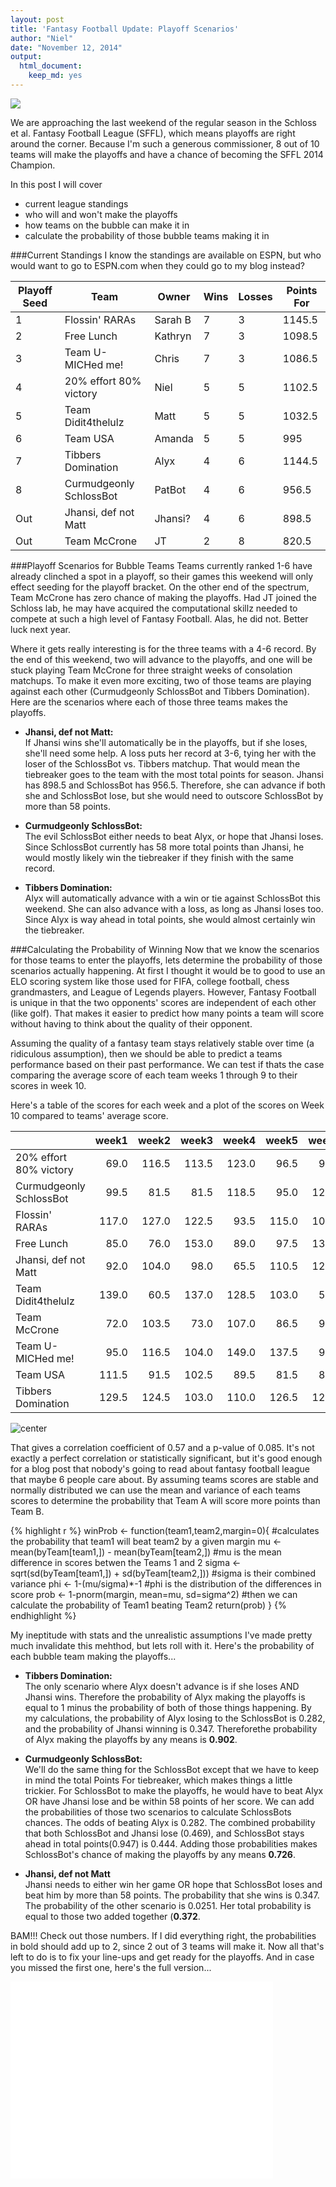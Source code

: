 ```yaml
---
layout: post
title: 'Fantasy Football Update: Playoff Scenarios'
author: "Niel"
date: "November 12, 2014"
output:
  html_document:
    keep_md: yes
---
```


![](../figs/mora.png)

We are approaching the last weekend of the regular season in the Schloss et al. Fantasy Football League (SFFL), which means playoffs are right around the corner.  Because I'm such a generous commissioner, 8 out of 10 teams will make the playoffs and have a chance of becoming the SFFL 2014 Champion.  

In this post I will cover  
- current league standings  
- who will and won't make the playoffs  
- how teams on the bubble can make it in  
- calculate the probability of those bubble teams making it in

###Current Standings
I know the standings are available on ESPN, but who would want to go to ESPN.com when they could go to my blog instead? 

Playoff Seed | Team | Owner | Wins | Losses | Points For
-------------|------|-------|------|--------|-----------
1 | Flossin' RARAs | Sarah B | 7 | 3 | 1145.5
2 | Free Lunch | Kathryn | 7 | 3 | 1098.5
3 | Team U-MICHed me! | Chris | 7 | 3 | 1086.5
4 | 20% effort 80% victory | Niel | 5 | 5 | 1102.5
5 | Team Didit4thelulz | Matt | 5 | 5 | 1032.5
6 | Team USA | Amanda | 5 | 5 | 995
7 | Tibbers Domination | Alyx | 4 | 6 | 1144.5
8 | Curmudgeonly SchlossBot | PatBot | 4 | 6 | 956.5
Out | Jhansi, def not Matt | Jhansi? | 4 | 6 | 898.5
Out | Team McCrone | JT | 2 | 8 | 820.5

###Playoff Scenarios for Bubble Teams
Teams currently ranked 1-6 have already clinched a spot in a playoff, so their games this weekend will only effect seeding for the playoff bracket.  On the other end of the spectrum, Team McCrone has zero chance of making the playoffs.  Had JT joined the Schloss lab, he may have acquired the computational skillz needed to compete at such a high level of Fantasy Football. Alas, he did not.  Better luck next year.

Where it gets really interesting is for the three teams with a 4-6 record.  By the end of this weekend, two will advance to the playoffs, and one will be stuck playing Team McCrone for three straight weeks of consolation matchups. To make it even more exciting, two of those teams are playing against each other (Curmudgeonly SchlossBot and Tibbers Domination).  Here are the scenarios where each of those three teams makes the playoffs.

* **Jhansi, def not Matt:**  
If Jhansi wins she'll automatically be in the playoffs, but if she loses, she'll need some help.  A loss puts her record at 3-6, tying her with the loser of the SchlossBot vs. Tibbers matchup.  That would mean the tiebreaker goes to the team with the most total points for season.  Jhansi has 898.5 and SchlossBot has 956.5.  Therefore, she can advance if both she and SchlossBot lose, but she would need to outscore SchlossBot by more than 58 points.

* **Curmudgeonly SchlossBot:**  
The evil SchlossBot either needs to beat Alyx, or hope that Jhansi loses.  Since SchlossBot currently has 58 more total points than Jhansi, he would mostly likely win the tiebreaker if they finish with the same record.

* **Tibbers Domination:**   
Alyx will automatically advance with a win or tie against SchlossBot this weekend.  She can also advance with a loss, as long as Jhansi loses too.  Since Alyx is way ahead in total points, she would almost certainly win the tiebreaker.





###Calculating the Probability of Winning
Now that we know the scenarios for those teams to enter the playoffs, lets determine the probability of those scenarios actually happening. At first I thought it would be to good to use an ELO scoring system like those used for FIFA, college football, chess grandmasters, and League of Legends players.  However, Fantasy Football is unique in that the two opponents' scores are independent of each other (like golf).  That makes it easier to predict how many points a team will score without having to think about the quality of their opponent.  

Assuming the quality of a fantasy team stays relatively stable over time (a ridiculous assumption), then we should be able to predict a teams performance based on their past performance. We can test if thats the case comparing the average score of each team weeks 1 through 9 to their scores in week 10.

Here's a table of the scores for each week and a plot of the scores on Week 10 compared to teams' average score.

|                        | week1| week2| week3| week4| week5| week6| week7| week8| week9| week10|
|:-----------------------|-----:|-----:|-----:|-----:|-----:|-----:|-----:|-----:|-----:|------:|
|20% effort 80% victory  |  69.0| 116.5| 113.5| 123.0|  96.5|  90.5| 107.0| 151.0| 124.0|  111.5|
|Curmudgeonly SchlossBot |  99.5|  81.5|  81.5| 118.5|  95.0| 126.0|  83.5|  79.0|  88.0|  104.0|
|Flossin' RARAs          | 117.0| 127.0| 122.5|  93.5| 115.0| 104.0|  96.0| 122.0| 100.5|  148.0|
|Free Lunch              |  85.0|  76.0| 153.0|  89.0|  97.5| 131.0| 110.0| 138.5| 107.0|  111.5|
|Jhansi, def not Matt    |  92.0| 104.0|  98.0|  65.5| 110.5| 121.5|  80.0|  88.0|  41.0|   98.0|
|Team Didit4thelulz      | 139.0|  60.5| 137.0| 128.5| 103.0|  55.5| 126.5|  80.0| 113.5|   89.0|
|Team McCrone            |  72.0| 103.5|  73.0| 107.0|  86.5|  99.0|  67.0|  71.5|  68.0|   73.0|
|Team U-MICHed me!       |  95.0| 116.5| 104.0| 149.0| 137.5|  97.0|  66.0|  89.5| 104.5|  127.5|
|Team USA                | 111.5|  91.5| 102.5|  89.5|  81.5|  83.0| 124.5|  93.5|  89.0|  128.5|
|Tibbers Domination      | 129.5| 124.5| 103.0| 110.0| 126.5| 124.5|  80.5| 133.0| 104.0|  109.0|

![center](/../figs/2014-11-13-FFL-Playoff-Scenarios/correlation-1.png) 

That gives a correlation coefficient of 0.57 and a p-value of 0.085.  It's not exactly a perfect correlation or statistically significant, but it's good enough for a blog post that nobody's going to read about fantasy football league that maybe 6 people care about.  By assuming teams scores are stable and normally distributed we can use the mean and variance of each teams scores to determine the probability that Team A will score more points than Team B.



{% highlight r %}
winProb <- function(team1,team2,margin=0){ #calculates the probability that team1 will beat team2 by a given margin
  mu <- mean(byTeam[team1,]) - mean(byTeam[team2,]) #mu is the mean difference in scores betwen the Teams 1 and 2
  sigma <- sqrt(sd(byTeam[team1,]) + sd(byTeam[team2,])) #sigma is their combined variance
  phi <- 1-(mu/sigma)*-1 #phi is the distribution of the differences in score
  prob <- 1-pnorm(margin, mean=mu, sd=sigma^2) #then we can calculate the probability of Team1 beating Team2
  return(prob)
}
{% endhighlight %}

My ineptitude with stats and the unrealistic assumptions I've made pretty much invalidate this mehthod, but lets roll with it.  Here's the probability of each bubble team making the playoffs...

* **Tibbers Domination:**  
The only scenario where Alyx doesn't advance is if she loses AND Jhansi wins. Therefore the probability of Alyx making the playoffs is equal to 1 minus the probability of both of those things happening.  By my calculations, the probability of Alyx losing to the SchlossBot is 0.282, and the probability of Jhansi winning is 0.347. Thereforethe probability of Alyx making the playoffs by any means is **0.902**.

* **Curmudgeonly SchlossBot:**  
We'll do the same thing for the SchlossBot except that we have to keep in mind the total Points For tiebreaker, which makes things a little trickier. For SchlossBot to make the playoffs, he would have to beat Alyx OR have Jhansi lose and be within 58 points of her score.  We can add the probabilities of those two scenarios to calculate SchlossBots chances.  The odds of beating Alyx is 0.282. The combined probability that both SchlossBot and Jhansi lose (0.469), and SchlossBot stays ahead in total points(0.947) is 0.444.  Adding those probabilities makes SchlossBot's chance of making the playoffs by any means **0.726**.

* **Jhansi, def not Matt**  
Jhansi needs to either win her game OR hope that SchlossBot loses and beat him by more than 58 points.  The probability that she wins is 0.347.  The probability of the other scenario is 0.0251.  Her total probability is equal to those two added together (**0.372**.


BAM!!! Check out those numbers.  If I did everything right, the probabilities in bold should add up to 2, since 2 out of 3 teams will make it.  Now all that's left to do is to fix your line-ups and get ready for the playoffs. And in case you missed the first one, here's the full version...

<iframe width="420" height="315" src="//www.youtube.com/embed/U7fjDS0jKiE" frameborder="0" allowfullscreen></iframe>

